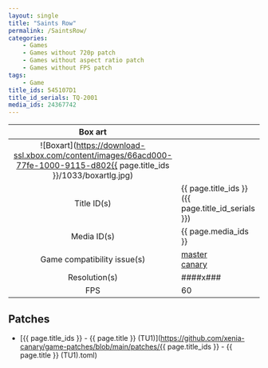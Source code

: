 ```yaml
---
layout: single
title: "Saints Row"
permalink: /SaintsRow/
categories:
    - Games
    - Games without 720p patch
    - Games without aspect ratio patch
    - Games without FPS patch
tags:
    - Game
title_ids: 545107D1
title_id_serials: TQ-2001
media_ids: 24367742
---
```


| Box art                     |                                                                                        |
| :-----:                     | :-                                                                                     |
| ![Boxart](https://download-ssl.xbox.com/content/images/66acd000-77fe-1000-9115-d802{{ page.title_ids }}/1033/boxartlg.jpg) |
| Title ID(s)                 | {{ page.title_ids }} ({{ page.title_id_serials }})                                     |
| Media ID(s)                 | {{ page.media_ids }}                                                                   |
| Game compatibility issue(s) | [master](https://github.com/xenia-project/game-compatibility/issues/104)<br>[canary](https://github.com/xenia-canary/game-compatibility/issues/20) |
| Resolution(s)               | ####x###                                                                               |
| FPS                         | 60                                                                                     |

## Patches
* [{{ page.title_ids }} - {{ page.title }} (TU1)](https://github.com/xenia-canary/game-patches/blob/main/patches/{{ page.title_ids }} - {{ page.title }} (TU1).toml)

